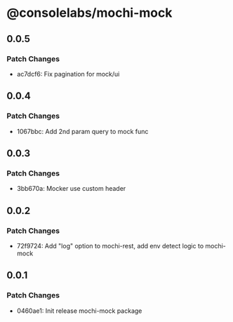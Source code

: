 # @consolelabs/mochi-mock

## 0.0.5

### Patch Changes

- ac7dcf6: Fix pagination for mock/ui

## 0.0.4

### Patch Changes

- 1067bbc: Add 2nd param query to mock func

## 0.0.3

### Patch Changes

- 3bb670a: Mocker use custom header

## 0.0.2

### Patch Changes

- 72f9724: Add "log" option to mochi-rest, add env detect logic to mochi-mock

## 0.0.1

### Patch Changes

- 0460ae1: Init release mochi-mock package
